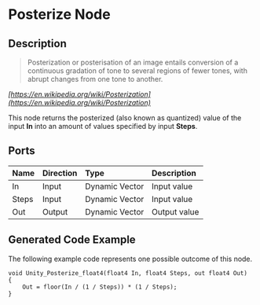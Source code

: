 # Posterize Node

## Description

> Posterization or posterisation of an image entails conversion of a continuous gradation of tone to several regions of fewer tones, with abrupt changes from one tone to another.

*[https://en.wikipedia.org/wiki/Posterization](https://en.wikipedia.org/wiki/Posterization)*

This node returns the posterized (also known as quantized) value of the input **In** into an amount of values specified by input **Steps**.

## Ports

| Name        | Direction           | Type  | Description |
|:------------ |:-------------|:-----|:---|
| In      | Input | Dynamic Vector | Input value |
| Steps      | Input | Dynamic Vector | Input value |
| Out | Output      |    Dynamic Vector | Output value |

## Generated Code Example

The following example code represents one possible outcome of this node.

```
void Unity_Posterize_float4(float4 In, float4 Steps, out float4 Out)
{
    Out = floor(In / (1 / Steps)) * (1 / Steps);
}
```

